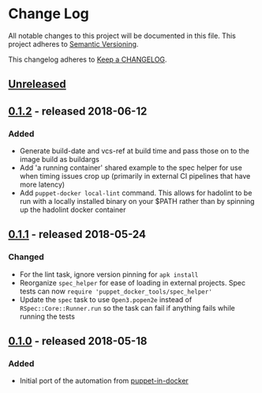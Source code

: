 # Change Log
All notable changes to this project will be documented in this file.
This project adheres to [Semantic Versioning](http://semver.org/).

This changelog adheres to [Keep a CHANGELOG](http://keepachangelog.com/).

## [Unreleased]
## [0.1.2] - released 2018-06-12
### Added
- Generate build-date and vcs-ref at build time and pass those on to the image
  build as buildargs
- Add 'a running container' shared example to the spec helper for use when
  timing issues crop up (primarily in external CI pipelines that have more
  latency)
- Add `puppet-docker local-lint` command. This allows for hadolint to be run
  with a locally installed binary on your $PATH rather than by spinning up the
  hadolint docker container

## [0.1.1] - released 2018-05-24
### Changed
- For the lint task, ignore version pinning for `apk install`
- Reorganize `spec_helper` for ease of loading in external projects. Spec tests
  can now `require 'puppet_docker_tools/spec_helper'`
- Update the `spec` task to use `Open3.popen2e` instead of `RSpec::Core::Runner.run`
  so the task can fail if anything fails while running the tests

## [0.1.0] - released 2018-05-18
### Added
- Initial port of the automation from [puppet-in-docker](https://github.com/puppetlabs/puppet-in-docker)

[Unreleased]: https://github.com/puppetlabs/puppet_docker_tools/compare/0.1.2...HEAD
[0.1.2]: https://github.com/puppetlabs/puppet_docker_tools/compare/0.1.1...0.1.2
[0.1.1]: https://github.com/puppetlabs/puppet_docker_tools/compare/0.1.0...0.1.1
[0.1.0]: https://github.com/puppetlabs/puppet_docker_tools/compare/0.0.0...0.1.0
